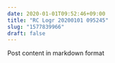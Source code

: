 ```yaml
---
date: 2020-01-01T09:52:46+09:00
title: "RC Logr 20200101 095245"
slug: "1577839966"
draft: false
---
```


Post content in markdown format

